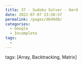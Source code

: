 ```yaml
---
title: 37 - Sudoku Solver - Hard
date: 2022-07-07 23:58:57
permalink: /pages/d649d8/
categories:
  - Google
  - Incomplete
tags:
  - 
---
```

tags: [Array, Backtracking, Matrix]